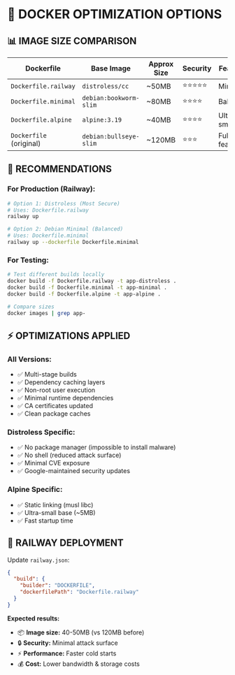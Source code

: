 # 🐳 DOCKER OPTIMIZATION OPTIONS

## 📊 **IMAGE SIZE COMPARISON**

| Dockerfile | Base Image | Approx Size | Security | Features |
|-----------|------------|-------------|----------|----------|
| `Dockerfile.railway` | `distroless/cc` | ~50MB | ⭐⭐⭐⭐⭐ | Minimal |
| `Dockerfile.minimal` | `debian:bookworm-slim` | ~80MB | ⭐⭐⭐⭐ | Balanced |
| `Dockerfile.alpine` | `alpine:3.19` | ~40MB | ⭐⭐⭐⭐ | Ultra-small |
| `Dockerfile` (original) | `debian:bullseye-slim` | ~120MB | ⭐⭐⭐ | Full features |

## 🎯 **RECOMMENDATIONS**

### **For Production (Railway):**
```bash
# Option 1: Distroless (Most Secure)
# Uses: Dockerfile.railway
railway up

# Option 2: Debian Minimal (Balanced) 
# Uses: Dockerfile.minimal  
railway up --dockerfile Dockerfile.minimal
```

### **For Testing:**
```bash
# Test different builds locally
docker build -f Dockerfile.railway -t app-distroless .
docker build -f Dockerfile.minimal -t app-minimal . 
docker build -f Dockerfile.alpine -t app-alpine .

# Compare sizes
docker images | grep app-
```

## ⚡ **OPTIMIZATIONS APPLIED**

### **All Versions:**
- ✅ Multi-stage builds
- ✅ Dependency caching layers
- ✅ Non-root user execution
- ✅ Minimal runtime dependencies
- ✅ CA certificates updated
- ✅ Clean package caches

### **Distroless Specific:**
- ✅ No package manager (impossible to install malware)
- ✅ No shell (reduced attack surface)
- ✅ Minimal CVE exposure
- ✅ Google-maintained security updates

### **Alpine Specific:**
- ✅ Static linking (musl libc)
- ✅ Ultra-small base (~5MB)
- ✅ Fast startup time

## 🔧 **RAILWAY DEPLOYMENT**

Update `railway.json`:
```json
{
  "build": {
    "builder": "DOCKERFILE", 
    "dockerfilePath": "Dockerfile.railway"
  }
}
```

**Expected results:**
- 📦 **Image size:** 40-50MB (vs 120MB before)
- 🔒 **Security:** Minimal attack surface  
- ⚡ **Performance:** Faster cold starts
- 💰 **Cost:** Lower bandwidth & storage costs

